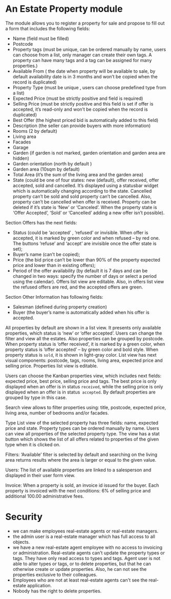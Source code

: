 An Estate Property module
======================

The module allows you to register a property for sale and propose to fill out a form that includes the following fields: 
-	Name (field must be filled)
-	Postcode
-	Property tags (must be unique, can be ordered manually by name, users can choose from a list, only manager can create their own tags.  A property can have many tags and a tag can be assigned for many properties.)
-	Available From ( the date when property will be available to sale, by default availability date is in 3 months and won’t be copied when the record is duplicated)
-	Property Type (must be unique , users can choose predefined type from a list)
-	Expected Price (must be strictly positive and field is required)
-	Selling Price (must be strictly positive and this field is set if offer is accepted, it’s read-only and won’t be copied when the record is duplicated)
-	Best Offer (the highest priced bid is automatically added to this field)
-	Description (the seller can provide buyers with more information)
-	Rooms (2 by default)
-	Living area
-	Facades
-	Garage
-	Garden (if garden is not marked, garden orientation and garden area are hidden)
-	Garden orientation (north by default )
-	Garden area (10sqm by default)
-	Total Area (it’s the sum of the living area and the garden area)
-	State (could be one of four states: new (default), offer received, offer accepted, sold and cancelled. It’s displayed using a statusbar widget which is automatically changing according to the state. Cancelled property can’t be sold and sold property can’t be cancelled.  Also, property can’t be cancelled when offer is received.  Property can be deleted if it’s state is ‘New’ or ‘Canceled’.  When the property state is ‘Offer Accepted’, ‘Sold’ or ‘Cancelled’ adding a new offer isn’t possible).

Section Offers has the next fields: 
-	Status (could be ‘accepted’ , ‘refused’ or  invisible.  When offer is accepted, it is marked by green color and when refused – by red one. The buttons ‘refuse’ and ‘accept’  are invisible once the offer state is set);
-	Buyer’s name (can’t be copied);
-	Price (the bid price can’t be lower than 90% of the property expected price and lower than in existing offers);
-	Period of the offer availability (by default it is 7 days and can be changed in two ways:  specify the number of days or select a period using the calendar).
Offers list view are editable. Also, in offers list view the refused offers are red, and the accepted offers are green. 

Section Other Information has following fields:
-	Salesman (defined during  property creation) 
-	Buyer (the buyer’s name is automatically added when his offer is accepted.

All properties by default are shown in a list view. It presents only available properties, which status is ‘new’ or ‘offer accepted’. Users can change the filter and view all the estates.  Also properties can be grouped by postcode. When property status is ‘offer received’, it is marked by a green color, when property status is ‘offer accepted’ – by green color and bold style. When property status is `sold`, it is shown in light-gray color. List view has next visual components:  postcode, tags, rooms, living area, expected price and selling price.  Properties list view is editable.

Users can choose the Kanban properties view, which includes next fields: expected price, best price, selling price and tags. The best price is only displayed when an offer is in status  `received`, while the selling price is only displayed when an offer is in status` accepted`. By default properties are grouped by type in this case.


Search view allows to filter properties using: title, postcode, expected price, living area, number of bedrooms and/or facades.

Type List view of the selected property has three fields: name, expected price and state. Property types can be ordered manually by name. Users can view all properties of the selected property type. The view has a stat button which shows the list of all offers related to properties of the given type when it is clicked on.

Filters:  ‘Available’ filter is selected by default and searching on the living area returns results where the area is larger or equal to the given value.

Users:  The list of available properties are linked to a salesperson and displayed in their user form view.

Invoice: When a property is sold, an invoice id issued for the buyer. Each property is invoiced with the next conditions: 6% of selling price and additional 100.00 administrative fees.

Security
========

 - we can make employees real-estate agents or real-estate managers.
 - the admin user is a real-estate manager which has full access to all objects.
 - we have a new real-estate agent employee with no access to invoicing or administration. Real-estate agents can't update the property types or tags. They have only read access to types and tags. Agent user is not able to alter types or tags, or to delete properties, but that he can otherwise create or update properties. Also, he can not see the properties exclusive to their colleagues.
 - Employees who are not at least real-estate agents can't see the real-estate application.
 - Nobody has the right to delete properties. 
